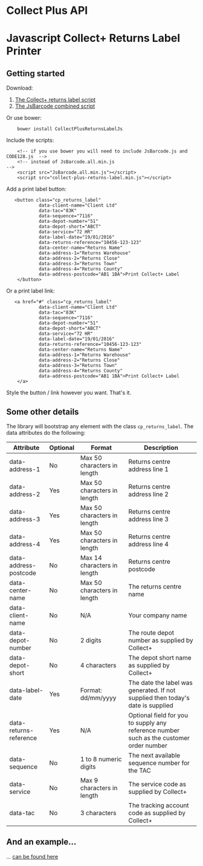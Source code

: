 # Collect Plus API
# Javascript Collect+ Returns Label Printer
 
## Getting started

Download:
 
1. [The Collect+ returns label script](https://github.com/nine-lives/collect-plus-returns-label-js/releases) 
1. [The JsBarcode combined script](https://github.com/lindell/JsBarcode/releases/tag/1.6.1)

Or use bower:

```
    bower install CollectPlusReturnsLabelJs
```


Include the scripts:

```
    <!-- if you use bower you will need to include JsBarcode.js and CODE128.js  -->
    <!-- instead of JsBarcode.all.min.js                                        -->
    <script src="JsBarcode.all.min.js"></script>
    <script src="collect-plus-returns-label.min.js"></script>
```


Add a print label button:

```
   <button class="cp_returns_label"
            data-client-name="Client Ltd"
            data-tac="83K"
            data-sequence="7116"
            data-depot-number="51"
            data-depot-short="ABCT"
            data-service="72 HR"
            data-label-date="19/01/2016"
            data-returns-reference="10456-123-123"
            data-center-name="Returns Name"
            data-address-1="Returns Warehouse"
            data-address-2="Returns Close"
            data-address-3="Returns Town"
            data-address-4="Returns County"
            data-address-postcode="AB1 1BA">Print Collect+ Label
    </button>
```

Or a print label link:

```
   <a href="#" class="cp_returns_label"
            data-client-name="Client Ltd"
            data-tac="83K"
            data-sequence="7116"
            data-depot-number="51"
            data-depot-short="ABCT"
            data-service="72 HR"
            data-label-date="19/01/2016"
            data-returns-reference="10456-123-123"
            data-center-name="Returns Name"
            data-address-1="Returns Warehouse"
            data-address-2="Returns Close"
            data-address-3="Returns Town"
            data-address-4="Returns County"
            data-address-postcode="AB1 1BA">Print Collect+ Label
    </a>
```

Style the button / link however you want. That's it.

## Some other details

The library will bootstrap any element with the class ```cp_returns_label```. The data attributes do the following:

| Attribute              | Optional | Format                      | Description                                                                             |
|------------------------|----------|-----------------------------|-----------------------------------------------------------------------------------------|
| data-address-1         | No       | Max 50 characters in length | Returns centre address line 1                                                           |
| data-address-2         | Yes      | Max 50 characters in length | Returns centre address line 2                                                           |
| data-address-3         | Yes      | Max 50 characters in length | Returns centre address line 3                                                           |
| data-address-4         | Yes      | Max 50 characters in length | Returns centre address line 4                                                           |
| data-address-postcode  | No       | Max 14 characters in length | Returns centre postcode                                                                 |
| data-center-name       | No       | Max 50 characters in length | The returns centre name                                                                 |
| data-client-name       | No       | N/A                         | Your company name                                                                       |
| data-depot-number      | No       | 2 digits                    | The route depot number as supplied by Collect+                                          |
| data-depot-short       | No       | 4 characters                | The depot short name as supplied by Collect+                                            |
| data-label-date        | Yes      | Format: dd/mm/yyyy          | The date the label was generated. If not supplied then today's date is supplied         |
| data-returns-reference | Yes      | N/A                         | Optional field for you to supply any reference number such as the customer order number |
| data-sequence          | No       | 1 to 8 numeric digits       | The next available sequence number for the TAC                                          |
| data-service           | No       | Max 9 characters in length  | The service code as supplied by Collect+                                                |
| data-tac               | No       | 3 characters                | The tracking account code as supplied by Collect+                                       |


## And an example...

... [can be found here](http://9ls.com/collect-plus-returns-label-js/)



